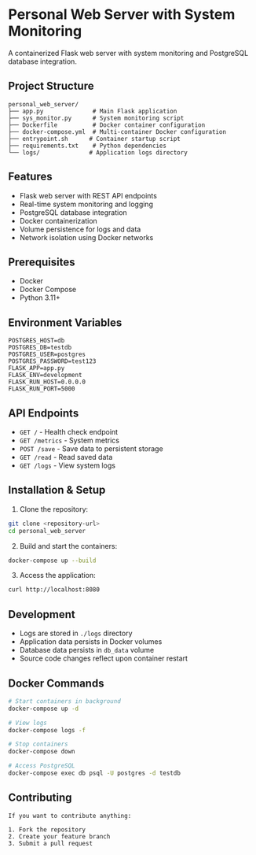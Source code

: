 # Personal Web Server with System Monitoring

A containerized Flask web server with system monitoring and PostgreSQL database integration.

## Project Structure
```
personal_web_server/
├── app.py              # Main Flask application
├── sys_monitor.py      # System monitoring script
├── Dockerfile          # Docker container configuration
├── docker-compose.yml  # Multi-container Docker configuration
├── entrypoint.sh      # Container startup script
├── requirements.txt    # Python dependencies
└── logs/              # Application logs directory
```

## Features
- Flask web server with REST API endpoints
- Real-time system monitoring and logging
- PostgreSQL database integration
- Docker containerization
- Volume persistence for logs and data
- Network isolation using Docker networks

## Prerequisites
- Docker
- Docker Compose
- Python 3.11+

## Environment Variables
```env
POSTGRES_HOST=db
POSTGRES_DB=testdb
POSTGRES_USER=postgres
POSTGRES_PASSWORD=test123
FLASK_APP=app.py
FLASK_ENV=development
FLASK_RUN_HOST=0.0.0.0
FLASK_RUN_PORT=5000
```

## API Endpoints
- `GET /` - Health check endpoint
- `GET /metrics` - System metrics
- `POST /save` - Save data to persistent storage
- `GET /read` - Read saved data
- `GET /logs` - View system logs

## Installation & Setup
1. Clone the repository:
```bash
git clone <repository-url>
cd personal_web_server
```

2. Build and start the containers:
```bash
docker-compose up --build
```

3. Access the application:
```bash
curl http://localhost:8080
```

## Development
- Logs are stored in `./logs` directory
- Application data persists in Docker volumes
- Database data persists in `db_data` volume
- Source code changes reflect upon container restart

## Docker Commands
```bash
# Start containers in background
docker-compose up -d

# View logs
docker-compose logs -f

# Stop containers
docker-compose down

# Access PostgreSQL
docker-compose exec db psql -U postgres -d testdb
```

## Contributing

```
If you want to contribute anything: 

1. Fork the repository
2. Create your feature branch
3. Submit a pull request
```
